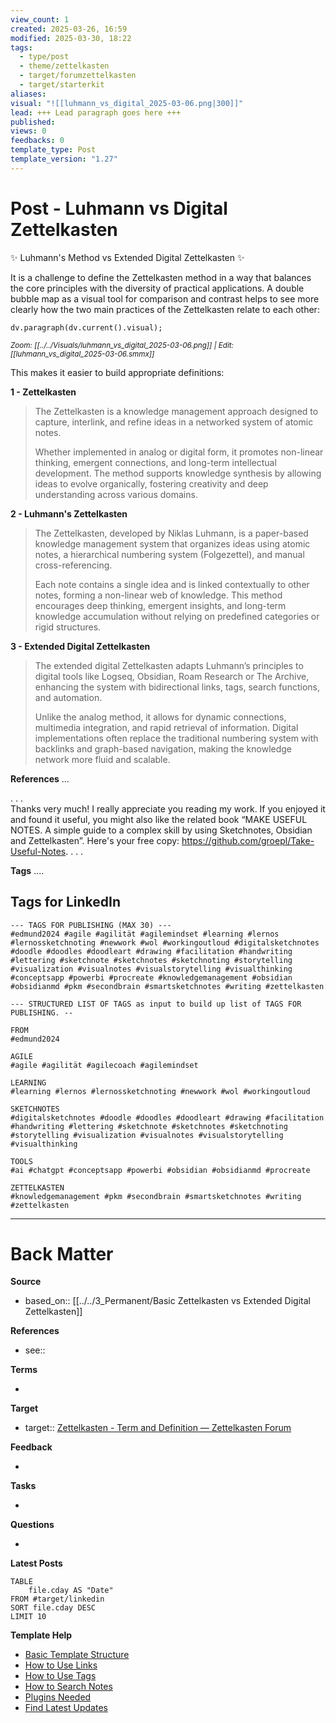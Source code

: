 ```yaml
---
view_count: 1
created: 2025-03-26, 16:59
modified: 2025-03-30, 18:22
tags:
  - type/post
  - theme/zettelkasten
  - target/forumzettelkasten
  - target/starterkit
aliases: 
visual: "![[luhmann_vs_digital_2025-03-06.png|300]]"
lead: +++ Lead paragraph goes here +++
published: 
views: 0
feedbacks: 0
template_type: Post
template_version: "1.27"
---
```


# Post - Luhmann vs Digital Zettelkasten


<!-- Main content of this story -->
✨ Luhmann's Method vs Extended Digital Zettelkasten ✨

It is a challenge to define the Zettelkasten method in a way that balances the core principles with the diversity of practical applications. A double bubble map as a visual tool for comparison and contrast helps to see more clearly how the two main practices of the Zettelkasten relate to each other:

<!-- My sketchnote if available -->
```dataviewjs 
dv.paragraph(dv.current().visual);
```
<small>_Zoom: [[../../Visuals/luhmann_vs_digital_2025-03-06.png]] | Edit: [[luhmann_vs_digital_2025-03-06.smmx]]_</small>

This makes it easier to build appropriate definitions:

**1 - Zettelkasten**
> The Zettelkasten is a knowledge management approach designed to capture, interlink, and refine ideas in a networked system of atomic notes.
>
> Whether implemented in analog or digital form, it promotes non-linear thinking, emergent connections, and long-term intellectual development. The method supports knowledge synthesis by allowing ideas to evolve organically, fostering creativity and deep understanding across various domains.

**2 - Luhmann's Zettelkasten**
> The Zettelkasten, developed by Niklas Luhmann, is a paper-based knowledge management system that organizes ideas using atomic notes, a hierarchical numbering system (Folgezettel), and manual cross-referencing.
> 
> Each note contains a single idea and is linked contextually to other notes, forming a non-linear web of knowledge. This method encourages deep thinking, emergent insights, and long-term knowledge accumulation without relying on predefined categories or rigid structures.

**3 - Extended Digital Zettelkasten**
> The extended digital Zettelkasten adapts Luhmann’s principles to digital tools like Logseq, Obsidian, Roam Research or The Archive, enhancing the system with bidirectional links, tags, search functions, and automation.
> 
> Unlike the analog method, it allows for dynamic connections, multimedia integration, and rapid retrieval of information. Digital implementations often replace the traditional numbering system with backlinks and graph-based navigation, making the knowledge network more fluid and scalable.

**References**
...

. . .  
Thanks very much! I really appreciate you reading my work. If you enjoyed it and found it useful, you might also like the related book “MAKE USEFUL NOTES. A simple guide to a complex skill by using Sketchnotes, Obsidian and Zettelkasten”. Here's your free copy: https://github.com/groepl/Take-Useful-Notes. 
. . .  

**Tags**
....

## Tags for LinkedIn

```
--- TAGS FOR PUBLISHING (MAX 30) ---
#edmund2024 #agile #agilität #agilemindset #learning #lernos #lernossketchnoting #newwork #wol #workingoutloud #digitalsketchnotes #doodle #doodles #doodleart #drawing #facilitation #handwriting #lettering #sketchnote #sketchnotes #sketchnoting #storytelling #visualization #visualnotes #visualstorytelling #visualthinking #conceptsapp #powerbi #procreate #knowledgemanagement #obsidian #obsidianmd #pkm #secondbrain #smartsketchnotes #writing #zettelkasten 
```

```
--- STRUCTURED LIST OF TAGS as input to build up list of TAGS FOR PUBLISHING. --

FROM
#edmund2024

AGILE
#agile #agilität #agilecoach #agilemindset 

LEARNING
#learning #lernos #lernossketchnoting #newwork #wol #workingoutloud 

SKETCHNOTES
#digitalsketchnotes #doodle #doodles #doodleart #drawing #facilitation #handwriting #lettering #sketchnote #sketchnotes #sketchnoting #storytelling #visualization #visualnotes #visualstorytelling #visualthinking

TOOLS
#ai #chatgpt #conceptsapp #powerbi #obsidian #obsidianmd #procreate 

ZETTELKASTEN
#knowledgemanagement #pkm #secondbrain #smartsketchnotes #writing #zettelkasten 
```

---
# Back Matter
**Source**
<!--Always keep a link to the source. -->
- based_on:: [[../../3_Permanent/Basic Zettelkasten vs Extended Digital Zettelkasten]]

**References**
<!-- Links to pages not referenced in the content. see: [[related note]] because <reason> -->
- see:: 

**Terms**
<!-- Links to definition pages. -->
- 

**Target**
<!-- Link to project note or externaly published content. -->
- target:: [Zettelkasten - Term and Definition — Zettelkasten Forum](https://forum.zettelkasten.de/discussion/comment/22936/#Comment_22936)

**Feedback**
<!-- Any critique, ideas or questions from social media or other audience? --> 
- 


**Tasks**
<!-- What remains to be done do get the final version? --> 
- 


**Questions**
<!-- What remains for you to consider in the draft version? --> 
- 

**Latest Posts**
<!-- Links to chapters from e-book -->

```dataview
TABLE 
	file.cday AS "Date"
FROM #target/linkedin 
SORT file.cday DESC
LIMIT 10
```

**Template Help**
<!-- Links to external help pages on GitHub. -->
- [Basic Template Structure](https://github.com/groepl/Obsidian-Templates#basic-template-structure)
- [How to Use Links](https://github.com/groepl/Obsidian-Templates#how-to-use-links)
- [How to Use Tags](https://github.com/groepl/Obsidian-Templates#how-to-use-tags)
- [How to Search Notes](https://github.com/groepl/Obsidian-Templates#how-to-search-notes)
- [Plugins Needed](https://github.com/groepl/Obsidian-Templates#obsidian-plugins-needed)
- [Find Latest Updates](https://github.com/groepl/Obsidian-Templates)
